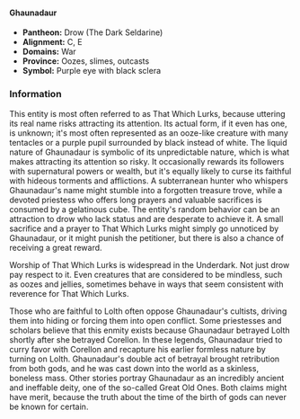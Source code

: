 #### Ghaunadaur
- **Pantheon:** Drow (The Dark Seldarine)
- **Alignment:** C, E
- **Domains:** War
- **Province:** Oozes, slimes, outcasts
- **Symbol:** Purple eye with black sclera
### Information

This entity is most often referred to as That Which Lurks, because uttering its real name risks attracting its attention. Its actual form, if it even has one, is unknown; it's most often represented as an ooze-like creature with many tentacles or a purple pupil surrounded by black instead of white. The liquid nature of Ghaunadaur is symbolic of its unpredictable nature, which is what makes attracting its attention so risky. It occasionally rewards its followers with supernatural powers or wealth, but it's equally likely to curse its faithful with hideous torments and afflictions. A subterranean hunter who whispers Ghaunadaur's name might stumble into a forgotten treasure trove, while a devoted priestess who offers long prayers and valuable sacrifices is consumed by a gelatinous cube. The entity's random behavior can be an attraction to drow who lack status and are desperate to achieve it. A small sacrifice and a prayer to That Which Lurks might simply go unnoticed by Ghaunadaur, or it might punish the petitioner, but there is also a chance of receiving a great reward.

Worship of That Which Lurks is widespread in the Underdark. Not just drow pay respect to it. Even creatures that are considered to be mindless, such as oozes and jellies, sometimes behave in ways that seem consistent with reverence for That Which Lurks.

Those who are faithful to Lolth often oppose Ghaunadaur's cultists, driving them into hiding or forcing them into open conflict. Some priestesses and scholars believe that this enmity exists because Ghaunadaur betrayed Lolth shortly after she betrayed Corellon. In these legends, Ghaunadaur tried to curry favor with Corellon and recapture his earlier formless nature by turning on Lolth. Ghaunadaur's double act of betrayal brought retribution from both gods, and he was cast down into the world as a skinless, boneless mass. Other stories portray Ghaunadaur as an incredibly ancient and ineffable deity, one of the so-called Great Old Ones. Both claims might have merit, because the truth about the time of the birth of gods can never be known for certain.